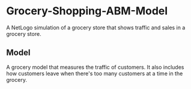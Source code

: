 # Grocery-Shopping-ABM-Model
 A NetLogo simulation of a grocery store that shows traffic and sales in a grocery store.

## Model
A grocery model that measures the traffic of customers. It also includes how customers leave when there's too many customers at a time in the grocery.



<a href="https://github.com/erik-lance/Grocery-Shopping-ABM-Model/blob/master/img/Grocery_Simulation.gif" width=50% height=50%></a>
